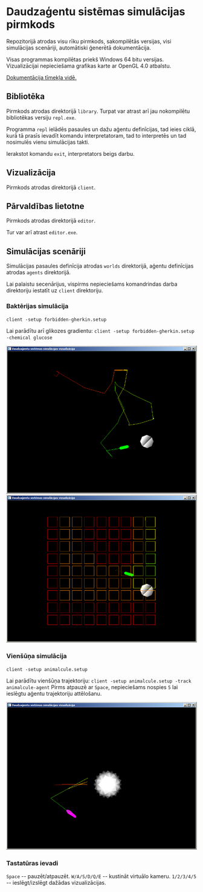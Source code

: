 # Daudzaģentu sistēmas simulācijas pirmkods

Repozitorijā atrodas visu rīku pirmkods, sakompilētās versijas, visi simulācijas
scenāriji, automātiski ģenerētā dokumentācija.

Visas programmas kompilētas priekš Windows 64 bitu versijas. Vizualizācijai
nepieciešama grafikas karte ar OpenGL 4.0 atbalstu.

[Dokumentācija tīmekļa vidē.](https://racenis.github.io/daudzagenti/doxygen/files.html)

## Bibliotēka

Pirmkods atrodas direktorijā `library`. Turpat var atrast arī jau nokompilētu
bibliotēkas versiju `repl.exe`.

Programma `repl` ielādēs pasaules un dažu aģentu definīcijas, tad ieies ciklā,
kurā tā prasīs ievadīt komandu interpretatoram, tad to interpretēs un tad 
nosimulēs vienu simulācijas takti.

Ierakstot komandu `exit`, interpretators beigs darbu.

## Vizualizācija

Pirmkods atrodas direktorijā `client`.

## Pārvaldības lietotne

Pirmkods atrodas direktorijā `editor`.

Tur var arī atrast `editor.exe`.

## Simulācijas scenāriji

Simulācijas pasaules definīcija atrodas `worlds` direktorijā, aģentu definīcijas
atrodas `agents` direktorijā.

Lai palaistu secenārijus, vispirms nepieciešams komandrindas darba direktoriju
iestatīt uz `client` direktoriju.



### Baktērijas simulācija

`client -setup forbidden-gherkin.setup`

Lai parādītu arī glikozes gradientu:
`client -setup forbidden-gherkin.setup -chemical glucose`

![bacteria1](docs/images/bacteria1.png)
![bacteria2](docs/images/bacteria2.png)

### Vienšūņa simulācija

`client -setup animalcule.setup`

Lai parādītu vienšūņa trajektoriju:
`client -setup animalcule.setup -track animalcule-agent`
Pirms atpauzē ar `Space`, nepieciešams nospies `5` lai ieslēgtu aģentu
trajektoriju attēlošanu.

![animalcule](docs/images/animalcule.png)

### Tastatūras ievadi

`Space` -- pauzēt/atpauzēt.
`W/A/S/D/Q/E` -- kustināt virtuālo kameru.
`1/2/3/4/5` -- ieslēgt/izslēgt dažādas vizualizācijas.